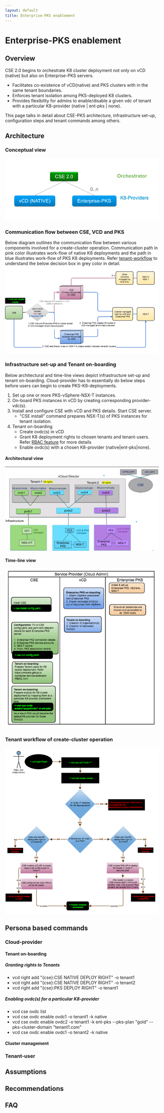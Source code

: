```yaml
---
layout: default
title: Enterprise-PKS enablement
---
```


# Enterprise-PKS enablement
<a name="overview"></a>
## Overview
CSE 2.0 begins to orchestrate K8 cluster deployment not only on vCD (native) but 
also on Enterprise-PKS servers.  
* Facilitates co-existence of vCD(native) and PKS clusters with in the same tenant boundaries.
* Enforces tenant isolation among PKS-deployed K8 clusters.
* Provides flexibility for admins to enable/disable a given vdc of tenant with a 
particular K8-provider (native | ent-pks | none).

This page talks in detail about CSE-PKS architecture, infrastructure set-up, 
configuration steps and tenant commands among others.

<a name="architecture"></a>
## Architecture

<a name="conceptual-view"></a>
### Conceptual view
![conceptual-view-cse](img/ent-pks/01-conceptual.png)
<a name="communication-view"></a>

### Communication flow between CSE, VCD and PKS
Below diagram outlines the communication flow between various components involved 
for a create-cluster operation. Communication path in pink color illustrates 
work-flow of native K8 deployments and the path in blue illustrates work-flow of
PKS K8 deployments.
Refer [tenant-workflow](#tenant-workflow) to understand the below decision 
box in grey color in detail.
![communication-flow](img/ent-pks/02-communication-flow.png)

<a name="infra-view"></a>
### Infrastructure set-up and Tenant on-boarding

Below architectural and time-line views depict infrastructure set-up and tenant
 on-boarding. Cloud-provider has to essentially do below steps before 
 users can begin to create PKS-K8-deployments.
 1. Set up one or more PKS-vSphere-NSX-T instances.
 2. On-board PKS instances in vCD by creating corresponding provider-vdc(s).
 3. Install and configure CSE with vCD and PKS details. Start CSE server.
    * "CSE install" command prepares NSX-T(s) of PKS instances for tenant isolation.
 4. Tenant on-boarding 
    * Create ovdc(s) in vCD
    * Grant K8 deployment rights to chosen tenants and tenant-users. Refer 
    [RBAC feature](/RBAC.html) for more details
    * Enable ovdc(s) with a chosen K8-provider (native|ent-pks|none).
 

#### Architectural view
![provider-setup](img/ent-pks/03-provider-setup-1.png)
#### Time-line view
![provider-setup](img/ent-pks/04-provider-setup-2.png)

<a name="tenant-workflow"></a>
### Tenant workflow of create-cluster operation
![tenant-workflow](img/ent-pks/05-tenant-create-cluster-flow.png)

<a name="persona based workflows"></a>
## Persona based commands
### Cloud-provider
#### Tenant on-boarding

##### Granting rights to Tenants

* vcd right add "{cse}:CSE NATIVE DEPLOY RIGHT" -o tenant1
* vcd right add "{cse}:CSE NATIVE DEPLOY RIGHT" -o tenant2
* vcd right add "{cse}:PKS DEPLOY RIGHT" -o tenant1

##### Enabling ovdc(s) for a particular K8-provider

* vcd cse ovdc list
* vcd cse ovdc enable ovdc1 -o tenant1 -k native
* vcd cse ovdc enable ovdc2 -o tenant1 -k ent-pks --pks-plan "gold" --pks-cluster-domain "tenant1.com"
* vcd cse ovdc enable ovdc1 -o tenant2 -k native

#### Cluster management

### Tenant-user

<a name="assumptions"></a>
## Assumptions

<a name="recommendations"></a>
## Recommendations

<a name="faq"></a>
## FAQ
